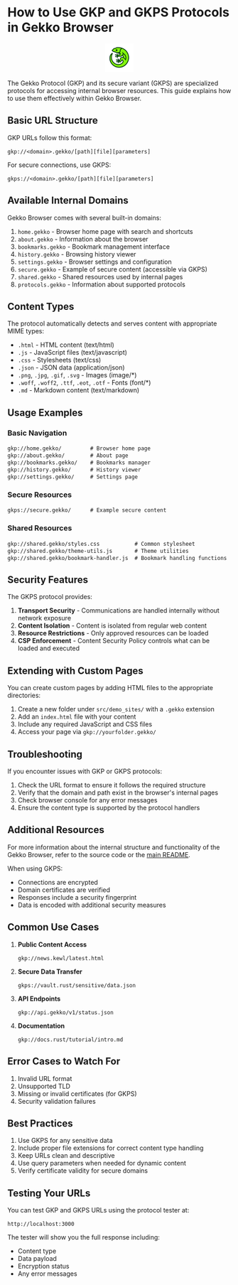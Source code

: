 # How to Use GKP and GKPS Protocols in Gekko Browser

<p align="center">
  <img src="assets/icons/128x128.png" alt="Gekko Browser Logo" width="64" height="64">
</p>

The Gekko Protocol (GKP) and its secure variant (GKPS) are specialized protocols for accessing internal browser resources. This guide explains how to use them effectively within Gekko Browser.

## Basic URL Structure

GKP URLs follow this format:
```
gkp://<domain>.gekko/[path][file][parameters]
```

For secure connections, use GKPS:
```
gkps://<domain>.gekko/[path][file][parameters]
```

## Available Internal Domains

Gekko Browser comes with several built-in domains:

1. `home.gekko` - Browser home page with search and shortcuts
2. `about.gekko` - Information about the browser
3. `bookmarks.gekko` - Bookmark management interface
4. `history.gekko` - Browsing history viewer
5. `settings.gekko` - Browser settings and configuration
6. `secure.gekko` - Example of secure content (accessible via GKPS)
7. `shared.gekko` - Shared resources used by internal pages
8. `protocols.gekko` - Information about supported protocols

## Content Types

The protocol automatically detects and serves content with appropriate MIME types:

- `.html` - HTML content (text/html)
- `.js` - JavaScript files (text/javascript)
- `.css` - Stylesheets (text/css)
- `.json` - JSON data (application/json)
- `.png`, `.jpg`, `.gif`, `.svg` - Images (image/*)
- `.woff`, `.woff2`, `.ttf`, `.eot`, `.otf` - Fonts (font/*)
- `.md` - Markdown content (text/markdown)

## Usage Examples

### Basic Navigation
```
gkp://home.gekko/         # Browser home page
gkp://about.gekko/        # About page
gkp://bookmarks.gekko/    # Bookmarks manager
gkp://history.gekko/      # History viewer
gkp://settings.gekko/     # Settings page
```

### Secure Resources
```
gkps://secure.gekko/      # Example secure content
```

### Shared Resources
```
gkp://shared.gekko/styles.css           # Common stylesheet
gkp://shared.gekko/theme-utils.js       # Theme utilities
gkp://shared.gekko/bookmark-handler.js  # Bookmark handling functions
```

## Security Features

The GKPS protocol provides:

1. **Transport Security** - Communications are handled internally without network exposure
2. **Content Isolation** - Content is isolated from regular web content
3. **Resource Restrictions** - Only approved resources can be loaded
4. **CSP Enforcement** - Content Security Policy controls what can be loaded and executed

## Extending with Custom Pages

You can create custom pages by adding HTML files to the appropriate directories:

1. Create a new folder under `src/demo_sites/` with a `.gekko` extension
2. Add an `index.html` file with your content
3. Include any required JavaScript and CSS files
4. Access your page via `gkp://yourfolder.gekko/`

## Troubleshooting

If you encounter issues with GKP or GKPS protocols:

1. Check the URL format to ensure it follows the required structure
2. Verify that the domain and path exist in the browser's internal pages
3. Check browser console for any error messages
4. Ensure the content type is supported by the protocol handlers

## Additional Resources

For more information about the internal structure and functionality of the Gekko Browser, refer to the source code or the [main README](README.md).

When using GKPS:
- Connections are encrypted
- Domain certificates are verified
- Responses include a security fingerprint
- Data is encoded with additional security measures

## Common Use Cases

1. **Public Content Access**
   ```
   gkp://news.kewl/latest.html
   ```

2. **Secure Data Transfer**
   ```
   gkps://vault.rust/sensitive/data.json
   ```

3. **API Endpoints**
   ```
   gkp://api.gekko/v1/status.json
   ```

4. **Documentation**
   ```
   gkp://docs.rust/tutorial/intro.md
   ```

## Error Cases to Watch For

1. Invalid URL format
2. Unsupported TLD
3. Missing or invalid certificates (for GKPS)
4. Security validation failures

## Best Practices

1. Use GKPS for any sensitive data
2. Include proper file extensions for correct content type handling
3. Keep URLs clean and descriptive
4. Use query parameters when needed for dynamic content
5. Verify certificate validity for secure domains

## Testing Your URLs

You can test GKP and GKPS URLs using the protocol tester at:
```
http://localhost:3000
```

The tester will show you the full response including:
- Content type
- Data payload
- Encryption status
- Any error messages

